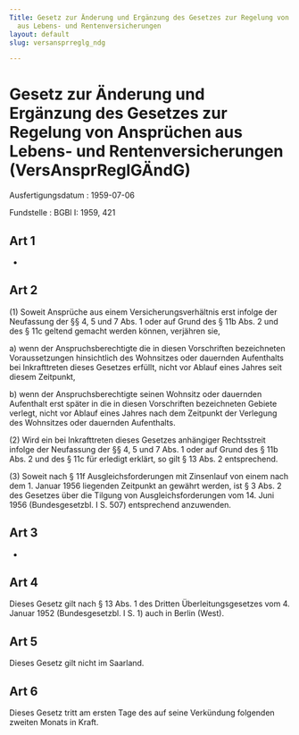 ```yaml
---
Title: Gesetz zur Änderung und Ergänzung des Gesetzes zur Regelung von Ansprüchen
  aus Lebens- und Rentenversicherungen
layout: default
slug: versansprreglg_ndg

---
```


# Gesetz zur Änderung und Ergänzung des Gesetzes zur Regelung von Ansprüchen aus Lebens- und Rentenversicherungen (VersAnsprReglGÄndG)

Ausfertigungsdatum
:   1959-07-06

Fundstelle
:   BGBl I: 1959, 421



## Art 1

-


## Art 2

(1) Soweit Ansprüche aus einem Versicherungsverhältnis erst infolge
der Neufassung der §§
4,              5 und 7 Abs. 1 oder auf Grund des
§ 11b Abs. 2              und des § 11c geltend gemacht werden können,
verjähren sie,

a)  wenn der Anspruchsberechtigte die in diesen Vorschriften bezeichneten
    Voraussetzungen hinsichtlich des Wohnsitzes oder dauernden Aufenthalts
    bei Inkrafttreten dieses Gesetzes erfüllt, nicht vor Ablauf eines
    Jahres seit diesem Zeitpunkt,


b)  wenn der Anspruchsberechtigte seinen Wohnsitz oder dauernden
    Aufenthalt erst später in die in diesen Vorschriften bezeichneten
    Gebiete verlegt, nicht vor Ablauf eines Jahres nach dem Zeitpunkt der
    Verlegung des Wohnsitzes oder dauernden Aufenthalts.




(2) Wird ein bei Inkrafttreten dieses Gesetzes anhängiger Rechtsstreit
infolge der Neufassung der §§
4,              5 und 7 Abs. 1 oder auf Grund des
§ 11b Abs. 2              und des § 11c für erledigt erklärt, so gilt
§ 13 Abs. 2 entsprechend.

(3) Soweit nach
§ 11f              Ausgleichsforderungen mit Zinsenlauf von einem nach
dem 1. Januar 1956 liegenden Zeitpunkt an gewährt werden, ist
§ 3 Abs. 2 des Gesetzes über die Tilgung von Ausgleichsforderungen vom
14\. Juni 1956 (Bundesgesetzbl. I S. 507)              entsprechend
anzuwenden.


## Art 3

-


## Art 4

Dieses Gesetz gilt nach § 13 Abs. 1 des Dritten Überleitungsgesetzes
vom 4. Januar 1952 (Bundesgesetzbl. I S. 1) auch in Berlin (West).


## Art 5

Dieses Gesetz gilt nicht im Saarland.


## Art 6

Dieses Gesetz tritt am ersten Tage des auf seine Verkündung folgenden
zweiten Monats in Kraft.

